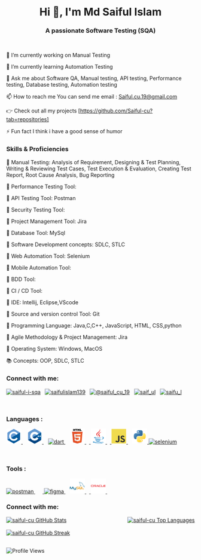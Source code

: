 <br>
<h1 align="center">Hi 👋, I'm Md Saiful Islam</h1>
<h3 align="center">A passionate Software Testing (SQA)</h3>

<br>


🔭 I’m currently working on Manual Testing

🌱 I’m currently learning Automation Testing

💬 Ask me about Software QA, Manual testing, API testing, Performance testing, Database testing, Automation testing

📫 How to reach me You can send me email : Saiful.cu.19@gmail.com


👉 Check out all my projects [https://github.com/Saiful-cu?tab=repositories]

⚡ Fun fact I think i have a good sense of humor

<h3> Skills & Proficiencies </h3>

📘 Manual Testing: Analysis of Requirement, Designing & Test Planning, Writing & Reviewing Test Cases, Test Execution & Evaluation, Creating Test Report, Root Cause Analysis, Bug Reporting

📗 Performance Testing Tool: 

📗 API Testing Tool: Postman

📗 Security Testing Tool: 

📗 Project Management Tool: Jira

📗 Database Tool: MySql

📗 Software Development concepts: SDLC, STLC

📗 Web Automation Tool: Selenium

📗 Mobile Automation Tool: 

📗 BDD Tool: 

📗 CI / CD Tool: 

📗 IDE: Intellij, Eclipse,VScode

📗 Source and version control Tool: Git

📗 Programming Language: Java,C,C++, JavaScript, HTML, CSS,python

📗 Agile Methodology & Project Management: Jira

📗 Operating System: Windows, MacOS

📚 Concepts: OOP, SDLC, STLC
<br>
<h3 align="left">Connect with me:</h3>
<p align="left">

<a href="https://linkedin.com/in/saiful-i-sqa" target="blank"><img align="center" src="https://raw.githubusercontent.com/rahuldkjain/github-profile-readme-generator/master/src/images/icons/Social/linked-in-alt.svg" alt="saiful-i-sqa" height="30" width="40" /></a>&nbsp;&nbsp;
<a href="https://www.behance.net/saifulislam139" target="blank"><img align="center" src="https://raw.githubusercontent.com/rahuldkjain/github-profile-readme-generator/master/src/images/icons/Social/behance.svg" alt="saifulislam139" height="30" width="40" /></a>&nbsp;&nbsp;
<a href="https://www.hackerrank.com/@saiful_cu_19" target="blank"><img align="center" src="https://raw.githubusercontent.com/rahuldkjain/github-profile-readme-generator/master/src/images/icons/Social/hackerrank.svg" alt="@saiful_cu_19" height="30" width="40" /></a>&nbsp;&nbsp;
<a href="https://codeforces.com/profile/saif_ul" target="blank"><img align="center" src="https://raw.githubusercontent.com/rahuldkjain/github-profile-readme-generator/master/src/images/icons/Social/codeforces.svg" alt="saif_ul" height="30" width="40" /></a>&nbsp;&nbsp;
<a href="https://www.leetcode.com/saifu_l" target="blank"><img align="center" src="https://raw.githubusercontent.com/rahuldkjain/github-profile-readme-generator/master/src/images/icons/Social/leet-code.svg" alt="saifu_l" height="30" width="40" /></a>
</p>
<br>
<h3 align="left">Languages :</h3>
<p align="left"> <a href="https://www.cprogramming.com/" target="_blank" rel="noreferrer"> <img src="https://raw.githubusercontent.com/devicons/devicon/master/icons/c/c-original.svg" alt="c" width="40" height="40"/> </a>&nbsp;&nbsp; <a href="https://www.w3schools.com/cpp/" target="_blank" rel="noreferrer"> <img src="https://raw.githubusercontent.com/devicons/devicon/master/icons/cplusplus/cplusplus-original.svg" alt="cplusplus" width="40" height="40"/> </a>&nbsp;&nbsp; <a href="https://dart.dev" target="_blank" rel="noreferrer"> <img src="https://www.vectorlogo.zone/logos/dartlang/dartlang-icon.svg" alt="dart" width="40" height="40"/> </a>&nbsp;&nbsp; <a href="https://www.w3.org/html/" target="_blank" rel="noreferrer"> <img src="https://raw.githubusercontent.com/devicons/devicon/master/icons/html5/html5-original-wordmark.svg" alt="html5" width="40" height="40"/> </a> &nbsp;&nbsp;<a href="https://www.java.com" target="_blank" rel="noreferrer"> <img src="https://raw.githubusercontent.com/devicons/devicon/master/icons/java/java-original.svg" alt="java" width="40" height="40"/> </a> &nbsp;&nbsp;<a href="https://developer.mozilla.org/en-US/docs/Web/JavaScript" target="_blank" rel="noreferrer"> <img src="https://raw.githubusercontent.com/devicons/devicon/master/icons/javascript/javascript-original.svg" alt="javascript" width="40" height="40"/> </a> &nbsp;&nbsp;  <a href="https://www.python.org" target="_blank" rel="noreferrer"> <img src="https://raw.githubusercontent.com/devicons/devicon/master/icons/python/python-original.svg" alt="python" width="40" height="40"/> </a>  <a href="https://www.selenium.dev" target="_blank" rel="noreferrer"> <img src="https://raw.githubusercontent.com/detain/svg-logos/780f25886640cef088af994181646db2f6b1a3f8/svg/selenium-logo.svg" alt="selenium" width="40" height="40"/> </a> </p>
<br>
<h3 align="left">Tools :</h3>
<p align="left">
       <a href="https://postman.com" target="_blank" rel="noreferrer"> <img src="https://www.vectorlogo.zone/logos/getpostman/getpostman-icon.svg" alt="postman" width="40" height="40"/> </a>&nbsp;&nbsp;  &nbsp;&nbsp;<a href="https://www.figma.com/" target="_blank" rel="noreferrer"> <img src="https://www.vectorlogo.zone/logos/figma/figma-icon.svg" alt="figma" width="40" height="40"/> </a>&nbsp;&nbsp; <a href="https://www.mysql.com/" target="_blank" rel="noreferrer"> <img src="https://raw.githubusercontent.com/devicons/devicon/master/icons/mysql/mysql-original-wordmark.svg" alt="mysql" width="40" height="40"/> </a> &nbsp;&nbsp;<a href="https://www.oracle.com/" target="_blank" rel="noreferrer"> <img src="https://raw.githubusercontent.com/devicons/devicon/master/icons/oracle/oracle-original.svg" alt="oracle" width="40" height="40"/> </a>&nbsp;&nbsp;  
</p>


<h3 align="left">Connect with me:</h3>
<p align="left">
</p>


<div style="display: flex; justify-content: space-between;">
  
  <!-- GitHub Stats -->
  <a href="https://github-readme-stats.vercel.app/api?username=saiful-cu&show_icons=true&locale=en" target="_blank" title="GitHub Stats">
    <img src="https://github-readme-stats.vercel.app/api?username=saiful-cu&show_icons=true&locale=en" alt="saiful-cu GitHub Stats" style="height: 200px;"/>
  </a>
  
  <!-- Top Languages -->
  <a href="https://github-readme-stats.vercel.app/api/top-langs?username=saiful-cu&show_icons=true&locale=en&layout=compact" target="_blank" title="Top Languages">
    <img src="https://github-readme-stats.vercel.app/api/top-langs?username=saiful-cu&show_icons=true&locale=en&layout=compact" alt="saiful-cu Top Languages" style="height: 200px;"/>
  </a>

</div>

<br>

<!-- GitHub Streak Stats -->
<div align="left">
  <a href="https://github-readme-streak-stats.herokuapp.com/?user=saiful-cu" target="_blank" title="GitHub Streak">
    <img src="https://github-readme-streak-stats.herokuapp.com/?user=saiful-cu" alt="saiful-cu GitHub Streak" style="height: 200px;" />
  </a>
</div>

<br>

<!-- Profile Views -->
<div align="left">
  <p align="left" title="Profile Views">
    <img src="https://komarev.com/ghpvc/?username=saiful-cu&label=Profile%20views&color=0e75b6&style=flat" alt="Profile Views" />
  </p>
</div>
